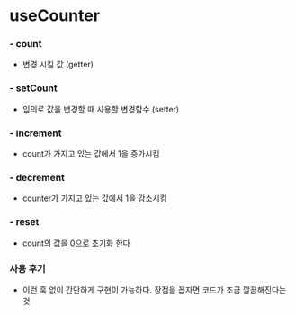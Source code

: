 # useCounter

### - count
- 변경 시킬 값 (getter)

### - setCount
- 임의로 값을 변경할 때 사용할 변경함수 (setter)

### - increment
- count가 가지고 있는 값에서 1을 증가시킴

### - decrement
- counter가 가지고 있는 값에서 1을 감소시킴

### - reset
- count의 값을 0으로 초기화 한다

### 사용 후기

- 이런 훅 없이 간단하게 구현이 가능하다. 장점을 꼽자면 코드가 조금 깔끔해진다는것